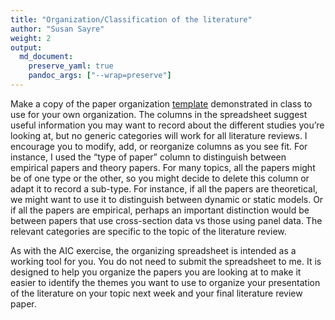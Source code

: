 ```yaml
---
title: "Organization/Classification of the literature"
author: "Susan Sayre"
weight: 2
output: 
  md_document:
    preserve_yaml: true
    pandoc_args: ["--wrap=preserve"]
---
```


Make a copy of the paper organization [template](https://docs.google.com/spreadsheets/d/1snGY44o8JOzTPyKSl4siJj2j_s04Mob3kJXwsN0_plA/copy?usp=sharing) demonstrated in class to use for your own organization. The columns in the spreadsheet suggest useful information you may want to record about the different studies you’re looking at, but no generic categories will work for all literature reviews. I encourage you to modify, add, or reorganize columns as you see fit. For instance, I used the “type of paper” column to distinguish between empirical papers and theory papers. For many topics, all the papers might be of one type or the other, so you might decide to delete this column or adapt it to record a sub-type. For instance, if all the papers are theoretical, we might want to use it to distinguish between dynamic or static models. Or if all the papers are empirical, perhaps an important distinction would be between papers that use cross-section data vs those using panel data. The relevant categories are specific to the topic of the literature review.

As with the AIC exercise, the organizing spreadsheet is intended as a working tool for you. You do not need to submit the spreadsheet to me. It is designed to help you organize the papers you are looking at to make it easier to identify the themes you want to use to organize your presentation of the literature on your topic next week and your final literature review paper.
